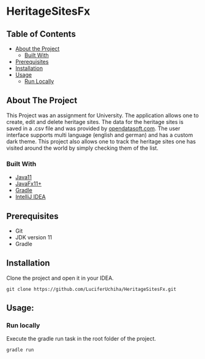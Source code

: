 # HeritageSitesFx

## Table of Contents

* [About the Project](#about-the-project)
  * [Built With](#built-with)
* [Prerequisites](#prerequisites)
* [Installation](#installation)
* [Usage](#usage)
  * [Run Locally](#run-locally)

## About The Project

This Project was an assignment for University. The application allows one to create, edit and delete heritage sites.
The data for the heritage sites is saved in a .csv file and was provided by [opendatasoft.com](https://opendatasoft.com).
The user interface supports multi language (english and german) and has a custom dark theme.
This project also allows one to track the heritage sites one has visited around the world by simply checking them of the list.

### Built With
* [Java11](https://openjdk.java.net/projects/jdk/15/)
* [JavaFx11+](https://openjfx.io/index.html)
* [Gradle](https://gradle.org/)
* [IntelliJ IDEA](https://www.jetbrains.com/idea/)

## Prerequisites
- Git
- JDK version 11
- Gradle

## Installation

Clone the project and open it in your IDEA.
```
git clone https://github.com/LuciferUchiha/HeritageSitesFx.git
```

## Usage:
### Run locally
Execute the gradle run task in the root folder of the project.
```
gradle run
```
